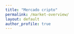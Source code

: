 ```yaml
---
title: "Mercado cripto"
permalink: /market-overview/
layout: default
author_profile: true
---
```


<script src="https://widgets.coingecko.com/coingecko-coin-heatmap-widget.js"></script>
<coingecko-coin-heatmap-widget  height="600" locale="es" top="100" width="900"></coingecko-coin-heatmap-widget>
